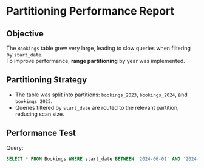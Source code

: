 # Partitioning Performance Report

## Objective
The `Bookings` table grew very large, leading to slow queries when filtering by `start_date`.  
To improve performance, **range partitioning** by year was implemented.

## Partitioning Strategy
- The table was split into partitions: `bookings_2023`, `bookings_2024`, and `bookings_2025`.
- Queries filtered by `start_date` are routed to the relevant partition, reducing scan size.

## Performance Test
Query: 
```sql
SELECT * FROM Bookings WHERE start_date BETWEEN '2024-06-01' AND '2024-06-30';
